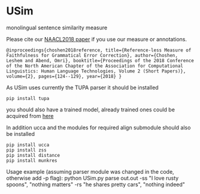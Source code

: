 # USim
monolingual sentence similarity measure

Please cite our [NAACL2018 paper](http://www.aclweb.org/anthology/N18-2020) if you use our measure or annotations.

`@inproceedings{choshen2018reference,
  title={Reference-less Measure of Faithfulness for Grammatical Error Correction},
  author={Choshen, Leshem and Abend, Omri},
  booktitle={Proceedings of the 2018 Conference of the North American Chapter of the Association for Computational Linguistics: Human Language Technologies, Volume 2 (Short Papers)},
  volume={2},
  pages={124--129},
  year={2018}
}
`

As USim uses currently the TUPA parser it should be installed

`pip install tupa`

you should also have a trained model, already trained ones could be acquired from [here](https://github.com/danielhers/tupa)

In addition ucca and the modules for required align submodule should also be installed

```
pip install ucca
pip install zss
pip install distance
pip install munkres
```


Usage example (assuming parser module was changed in the code, otherwise add -p flag):
python USim.py parse out.out -ss "I love rusty spoons", "nothing matters" -rs "he shares pretty cars", "nothing indeed"
